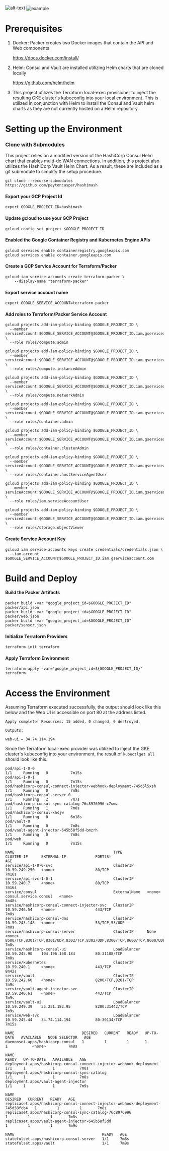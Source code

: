![alt-text](docs/example.gif)
<img align="center" src="docs/example.gif" alt="example">

# Prerequisites

1. Docker: Packer creates two Docker images that contain the API and Web components

    https://docs.docker.com/install/

2. Helm: Consul and Vault are installed utilizing Helm charts that are cloned locally

    https://github.com/helm/helm
    
3. This project utilizes the Terraform local-exec provisioner to inject the resulting GKE cluster's kubeconfig into your 
local environment. This is utilized in conjunction with Helm to install the Consul and Vault helm charts as they are not 
currently hosted on a Helm repository. 

# Setting up the Environment

### Clone with Submodules
This project relies on a modified version of the HashiCorp Consul Helm chart that enables multi-dc WAN connections. 
In addition, this project also utilizes the HashiCorp Vault Helm Chart. As a result, these are included as a git submodule
to simplify the setup procedure.
```
git clone --recurse-submodules https://github.com/peytoncasper/hashimash
```

#### Export your GCP Project Id
```
export GOOGLE_PROJECT_ID=hashimash
```

#### Update gcloud to use your GCP Project
```
gcloud config set project $GOOGLE_PROJECT_ID
```

#### Enabled the Google Container Registry and Kubernetes Engine APIs

```
gcloud services enable containerregistry.googleapis.com
gcloud services enable container.googleapis.com
```

#### Create a GCP Service Account for Terraform/Packer
```
gcloud iam service-accounts create terraform-packer \
    --display-name "terraform-packer"
```

#### Export service account name 
```
export GOOGLE_SERVICE_ACCOUNT=terraform-packer
```

#### Add roles to Terraform/Packer Service Account
```
gcloud projects add-iam-policy-binding $GOOGLE_PROJECT_ID \
  --member serviceAccount:$GOOGLE_SERVICE_ACCOUNT@$GOOGLE_PROJECT_ID.iam.gserviceaccount.com \
  --role roles/compute.admin

gcloud projects add-iam-policy-binding $GOOGLE_PROJECT_ID \
  --member serviceAccount:$GOOGLE_SERVICE_ACCOUNT@$GOOGLE_PROJECT_ID.iam.gserviceaccount.com \
  --role roles/compute.instanceAdmin

gcloud projects add-iam-policy-binding $GOOGLE_PROJECT_ID \
  --member serviceAccount:$GOOGLE_SERVICE_ACCOUNT@$GOOGLE_PROJECT_ID.iam.gserviceaccount.com \
  --role roles/compute.networkAdmin

gcloud projects add-iam-policy-binding $GOOGLE_PROJECT_ID \
  --member serviceAccount:$GOOGLE_SERVICE_ACCOUNT@$GOOGLE_PROJECT_ID.iam.gserviceaccount.com \
  --role roles/container.admin

gcloud projects add-iam-policy-binding $GOOGLE_PROJECT_ID \
  --member serviceAccount:$GOOGLE_SERVICE_ACCOUNT@$GOOGLE_PROJECT_ID.iam.gserviceaccount.com \
  --role roles/container.clusterAdmin

gcloud projects add-iam-policy-binding $GOOGLE_PROJECT_ID \
  --member serviceAccount:$GOOGLE_SERVICE_ACCOUNT@$GOOGLE_PROJECT_ID.iam.gserviceaccount.com \
  --role roles/container.hostServiceAgentUser

gcloud projects add-iam-policy-binding $GOOGLE_PROJECT_ID \
  --member serviceAccount:$GOOGLE_SERVICE_ACCOUNT@$GOOGLE_PROJECT_ID.iam.gserviceaccount.com \
  --role roles/iam.serviceAccountUser

gcloud projects add-iam-policy-binding $GOOGLE_PROJECT_ID \
  --member serviceAccount:$GOOGLE_SERVICE_ACCOUNT@$GOOGLE_PROJECT_ID.iam.gserviceaccount.com \
  --role roles/storage.objectViewer
```

#### Create Service Account Key
```
gcloud iam service-accounts keys create credentials/credentials.json \
  --iam-account $GOOGLE_SERVICE_ACCOUNT@$GOOGLE_PROJECT_ID.iam.gserviceaccount.com
```

# Build and Deploy

#### Build the Packer Artifacts
```
packer build -var "google_project_id=$GOOGLE_PROJECT_ID" packer/api.json
packer build -var "google_project_id=$GOOGLE_PROJECT_ID" packer/web.json
packer build -var "google_project_id=$GOOGLE_PROJECT_ID" packer/sensor.json
```

#### Initialize Terraform Providers
```
terraform init terraform
```

#### Apply Terraform Environment
```
terraform apply -var="google_project_id=${GOOGLE_PROJECT_ID}" terraform
```

# Access the Environment

Assuming Terraform executed successfully, the output should look like this below and the Web UI is accessible on port 80
at the address listed. 
```
Apply complete! Resources: 15 added, 0 changed, 0 destroyed.

Outputs:

web-ui = 34.74.114.194
```

Since the Terraform local-exec provider was utilized to inject the GKE cluster's kubeconfig into your environment, the 
result of `kubectlget all` should look like this.

```
pod/api-1-0-0                                                         1/1     Running   0          7m15s
pod/api-1-0-1                                                         1/1     Running   0          7m15s
pod/hashicorp-consul-connect-injector-webhook-deployment-745d5l5xsh   1/1     Running   0          7m8s
pod/hashicorp-consul-server-0                                         1/1     Running   2          7m7s
pod/hashicorp-consul-sync-catalog-76c8976996-c7wmz                    1/1     Running   1          7m8s
pod/hashicorp-consul-xhcjw                                            1/1     Running   0          6m18s
pod/vault-0                                                           1/1     Running   0          7m8s
pod/vault-agent-injector-645b58f5dd-bmzrh                             1/1     Running   0          7m8s
pod/web                                                               1/1     Running   0          7m15s

NAME                                            TYPE           CLUSTER-IP      EXTERNAL-IP             PORT(S)                                                                   AGE
service/api-1-0-0-svc                           ClusterIP      10.59.249.250   <none>                  80/TCP                                                                    7m16s
service/api-svc-1-0-1                           ClusterIP      10.59.240.7     <none>                  80/TCP                                                                    7m16s
service/consul                                  ExternalName   <none>          consul.service.consul   <none>                                                                    3m48s
service/hashicorp-consul-connect-injector-svc   ClusterIP      10.59.246.54    <none>                  443/TCP                                                                   7m8s
service/hashicorp-consul-dns                    ClusterIP      10.59.243.148   <none>                  53/TCP,53/UDP                                                             7m8s
service/hashicorp-consul-server                 ClusterIP      None            <none>                  8500/TCP,8301/TCP,8301/UDP,8302/TCP,8302/UDP,8300/TCP,8600/TCP,8600/UDP   7m8s
service/hashicorp-consul-ui                     LoadBalancer   10.59.245.90    104.196.168.184         80:31108/TCP                                                              7m8s
service/kubernetes                              ClusterIP      10.59.240.1     <none>                  443/TCP                                                                   8m42s
service/vault                                   ClusterIP      10.59.242.60    <none>                  8200/TCP,8201/TCP                                                         7m9s
service/vault-agent-injector-svc                ClusterIP      10.59.240.61    <none>                  443/TCP                                                                   7m9s
service/vault-ui                                LoadBalancer   10.59.249.39    35.231.182.95           8200:31442/TCP                                                            7m9s
service/web-svc                                 LoadBalancer   10.59.245.44    34.74.114.194           80:30134/TCP                                                              7m15s

NAME                              DESIRED   CURRENT   READY   UP-TO-DATE   AVAILABLE   NODE SELECTOR   AGE
daemonset.apps/hashicorp-consul   1         1         1       1            1           <none>          7m8s

NAME                                                                   READY   UP-TO-DATE   AVAILABLE   AGE
deployment.apps/hashicorp-consul-connect-injector-webhook-deployment   1/1     1            1           7m8s
deployment.apps/hashicorp-consul-sync-catalog                          1/1     1            1           7m8s
deployment.apps/vault-agent-injector                                   1/1     1            1           7m9s

NAME                                                                              DESIRED   CURRENT   READY   AGE
replicaset.apps/hashicorp-consul-connect-injector-webhook-deployment-745d58fcb4   1         1         1       7m8s
replicaset.apps/hashicorp-consul-sync-catalog-76c8976996                          1         1         1       7m8s
replicaset.apps/vault-agent-injector-645b58f5dd                                   1         1         1       7m9s

NAME                                       READY   AGE
statefulset.apps/hashicorp-consul-server   1/1     7m8s
statefulset.apps/vault                     1/1     7m9s
```
